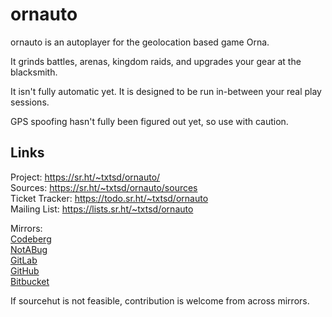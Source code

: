 # ornauto

ornauto is an autoplayer for the geolocation based game Orna.

It grinds battles, arenas, kingdom raids, and upgrades your gear at the blacksmith.

It isn't fully automatic yet. It is designed to be run in-between your real play sessions.

GPS spoofing hasn't fully been figured out yet, so use with caution.

## Links

Project: <https://sr.ht/~txtsd/ornauto/> <br>
Sources: <https://sr.ht/~txtsd/ornauto/sources> <br>
Ticket Tracker: <https://todo.sr.ht/~txtsd/ornauto> <br>
Mailing List: <https://lists.sr.ht/~txtsd/ornauto> <br>

Mirrors: <br>
[Codeberg](https://codeberg.org/txtsd/ornauto) <br>
[NotABug](https://notabug.org/txtsd/ornauto) <br>
[GitLab](https://gitlab.com/txtsd/ornauto) <br>
[GitHub](https://github.com/txtsd/ornauto) <br>
[Bitbucket](https://bitbucket.org/txtsd/ornauto) <br>

If sourcehut is not feasible, contribution is welcome from across mirrors.
